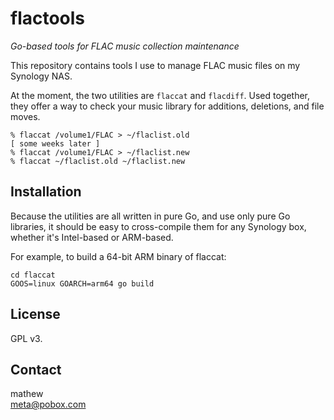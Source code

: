 # flactools

_Go-based tools for FLAC music collection maintenance_

This repository contains tools I use to manage FLAC music files on my
Synology NAS.

At the moment, the two utilities are `flaccat` and `flacdiff`. Used together,
they offer a way to check your music library for additions, deletions, and file
moves.

    % flaccat /volume1/FLAC > ~/flaclist.old
    [ some weeks later ]
    % flaccat /volume1/FLAC > ~/flaclist.new
    % flaccat ~/flaclist.old ~/flaclist.new

## Installation

Because the utilities are all written in pure Go, and use only pure Go
libraries, it should be easy to cross-compile them for any Synology box,
whether it's Intel-based or ARM-based.

For example, to build a 64-bit ARM binary of flaccat:

    cd flaccat
    GOOS=linux GOARCH=arm64 go build

## License

GPL v3.

## Contact

mathew  
<meta@pobox.com>

